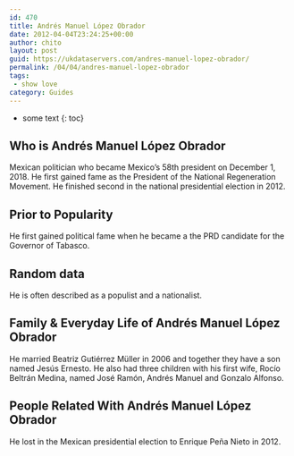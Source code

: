 ```yaml
---
id: 470
title: Andrés Manuel López Obrador
date: 2012-04-04T23:24:25+00:00
author: chito
layout: post
guid: https://ukdataservers.com/andres-manuel-lopez-obrador/
permalink: /04/04/andres-manuel-lopez-obrador
tags:
 - show love
category: Guides
---
```


* some text
{: toc}


## Who is  Andrés Manuel López Obrador
                  
                  
                  
Mexican politician who became Mexico&#8217;s 58th president on December 1, 2018. He first gained fame as the President of the National Regeneration Movement. He finished second in the national presidential election in 2012. 
                  
                
                
                
## Prior to Popularity 
                  
                  
                  
He first gained political fame when he became a the PRD candidate for the Governor of Tabasco.
                  
                
                
                
## Random data 
                  
                  
                  
He is often described as a populist and a nationalist.
                  
                
                
                
## Family & Everyday Life of Andrés Manuel López Obrador
                  
                  
                  
He married Beatriz Gutiérrez Müller in 2006 and together they have a son named Jesús Ernesto. He also had three children with his first wife, Rocío Beltrán Medina, named José Ramón, Andrés Manuel and Gonzalo Alfonso. 
                  
                
                
                
## People Related With  Andrés Manuel López Obrador
                  
                  
                  
He lost in the Mexican presidential election to Enrique Peña Nieto in 2012.
                  
                
              
            
          
          
          
    
    
  
